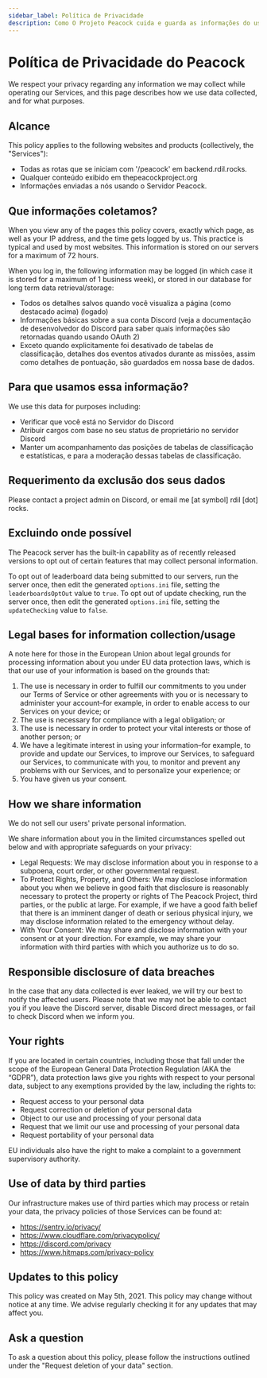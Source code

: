 ```yaml
---
sidebar_label: Política de Privacidade
description: Como O Projeto Peacock cuida e guarda as informações do usuário.
---
```


# Política de Privacidade do Peacock

We respect your privacy regarding any information we may collect while operating our Services, and this page describes how we use data collected, and for what purposes.

## Alcance

This policy applies to the following websites and products (collectively, the "Services"):

-   Todas as rotas que se iniciam com '/peacock' em backend.rdil.rocks.
-   Qualquer conteúdo exibido em thepeacockproject.org
-   Informações enviadas a nós usando o Servidor Peacock.

## Que informações coletamos?

When you view any of the pages this policy covers, exactly which page, as well as your IP address, and the time gets logged by us. This practice is typical and used by most websites. This information is stored on our servers for a maximum of 72 hours.

When you log in, the following information may be logged (in which case it is stored for a maximum of 1 business week), or stored in our database for long term data retrieval/storage:

-   Todos os detalhes salvos quando você visualiza a página (como destacado acima) (logado)
-   Informações básicas sobre a sua conta Discord (veja a documentação de desenvolvedor do Discord para saber quais informações são retornadas quando usando OAuth 2)
-   Exceto quando explicitamente foi desativado de tabelas de classificação, detalhes dos eventos ativados durante as missões, assim como detalhes de pontuação, são guardados em nossa base de dados.

## Para que usamos essa informação?

We use this data for purposes including:

-   Verificar que você está no Servidor do Discord
-   Atribuir cargos com base no seu status de proprietário no servidor Discord
-   Manter um acompanhamento das posições de tabelas de classificação e estatísticas, e para a moderação dessas tabelas de classificação.

## Requerimento da exclusão dos seus dados

Please contact a project admin on Discord, or email me [at symbol] rdil [dot] rocks.

## Excluindo onde possível

The Peacock server has the built-in capability as of recently released versions to opt out of certain features that may collect personal information.

To opt out of leaderboard data being submitted to our servers, run the server once, then edit the generated `options.ini` file, setting the `leaderboardsOptOut` value to `true`. To opt out of update checking, run the server once, then edit the generated `options.ini` file, setting the `updateChecking` value to `false`.

## Legal bases for information collection/usage

A note here for those in the European Union about legal grounds for processing information about you under EU data protection laws, which is that our use of your information is based on the grounds that:

1. The use is necessary in order to fulfill our commitments to you under our Terms of Service or other agreements with you or is necessary to administer your account–for example, in order to enable access to our Services on your device; or
2. The use is necessary for compliance with a legal obligation; or
3. The use is necessary in order to protect your vital interests or those of another person; or
4. We have a legitimate interest in using your information–for example, to provide and update our Services, to improve our Services, to safeguard our Services, to communicate with you, to monitor and prevent any problems with our Services, and to personalize your experience; or
5. You have given us your consent.

## How we share information

We do not sell our users' private personal information.

We share information about you in the limited circumstances spelled out below and with appropriate safeguards on your privacy:

-   Legal Requests: We may disclose information about you in response to a subpoena, court order, or other governmental request.
-   To Protect Rights, Property, and Others: We may disclose information about you when we believe in good faith that disclosure is reasonably necessary to protect the property or rights of The Peacock Project, third parties, or the public at large. For example, if we have a good faith belief that there is an imminent danger of death or serious physical injury, we may disclose information related to the emergency without delay.
-   With Your Consent: We may share and disclose information with your consent or at your direction. For example, we may share your information with third parties with which you authorize us to do so.

## Responsible disclosure of data breaches

In the case that any data collected is ever leaked, we will try our best to notify the affected users. Please note that we may not be able to contact you if you leave the Discord server, disable Discord direct messages, or fail to check Discord when we inform you.

## Your rights

If you are located in certain countries, including those that fall under the scope of the European General Data Protection Regulation (AKA the “GDPR”), data protection laws give you rights with respect to your personal data, subject to any exemptions provided by the law, including the rights to:

-   Request access to your personal data
-   Request correction or deletion of your personal data
-   Object to our use and processing of your personal data
-   Request that we limit our use and processing of your personal data
-   Request portability of your personal data

EU individuals also have the right to make a complaint to a government supervisory authority.

## Use of data by third parties

Our infrastructure makes use of third parties which may process or retain your data, the privacy policies of those Services can be found at:

-   https://sentry.io/privacy/
-   https://www.cloudflare.com/privacypolicy/
-   https://discord.com/privacy
-   https://www.hitmaps.com/privacy-policy

## Updates to this policy

This policy was created on May 5th, 2021. This policy may change without notice at any time. We advise regularly checking it for any updates that may affect you.

## Ask a question

To ask a question about this policy, please follow the instructions outlined under the "Request deletion of your data" section.
